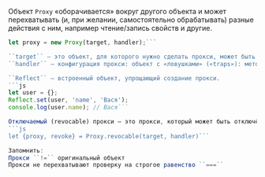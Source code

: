 Объект ``Proxy`` «оборачивается» вокруг другого объекта и может перехватывать (и, при желании, самостоятельно обрабатывать) разные действия с ним, например чтение/запись свойств и другие.
```js
let proxy = new Proxy(target, handler);```

``target`` – это объект, для которого нужно сделать прокси, может быть чем угодно, включая функции.
``handler`` – конфигурация прокси: объект с «ловушками» («traps»): методами, которые перехватывают разные операции, например, ловушка ``get`` – для чтения свойства из ``target``, ловушка ``set`` – для записи свойства в ``target`` и так далее.

``Reflect`` – встроенный объект, упрощающий создание прокси.
```js
let user = {};
Reflect.set(user, 'name', 'Вася');
console.log(user.name); // Вася```

Отключаемый (revocable) прокси – это прокси, который может быть отключён вызовом специальной функции.
```js
let {proxy, revoke} = Proxy.revocable(target, handler)```

Запомнить:
Прокси ``!=`` оригинальный объект
Прокси не перехватывают проверку на строгое равенство ``===``